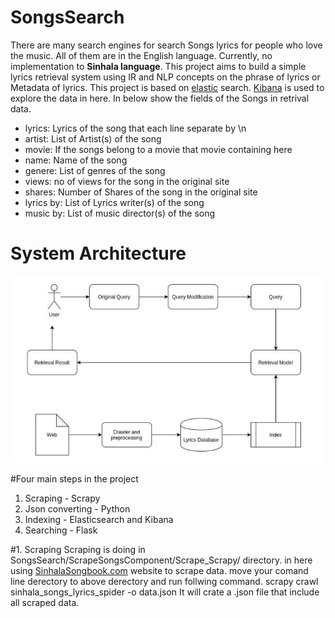 # SongsSearch
There are many search engines for search Songs lyrics for people who love the music. All of
them are in the English language. Currently, no implementation to **Sinhala language**. This
project aims to build a simple lyrics retrieval system using IR and NLP concepts on the phrase
of lyrics or Metadata of lyrics.
This project is based on [elastic](https://www.elastic.co/ "elastic") search. [Kibana](https://www.elastic.co/kibana "Kibana") is used to explore the data in here. In below show the fields of the Songs in retrival data.
- lyrics: Lyrics of the song that each line separate by \n
- artist: List of Artist(s) of the song
- movie: If the songs belong to a movie that movie containing here
- name: Name of the song
- genere: List of genres of the song
- views: no of views for the song in the original site
- shares: Number of Shares of the song in the original site
- lyrics by: List of Lyrics writer(s) of the song
- music by: List of music director(s) of the song

# System Architecture
![System Architecture](https://github.com/PinsaraKWeerasinghe/SongsSearch/blob/master/System_Architecture.png "System Architecture")

#Four main steps in the project
1. Scraping - Scrapy 
2. Json converting - Python
3. Indexing - Elasticsearch and Kibana  
4. Searching - Flask 

#1. Scraping
Scraping is doing in SongsSearch/ScrapeSongsComponent/Scrape_Scrapy/ directory. in here using [SinhalaSongbook.com](https://sinhalasongbook.com/ "SinhalaSongbook.com") website to scrape data. move your comand line derectory to above derectory and run follwing command.
    	scrapy crawl sinhala_songs_lyrics_spider  -o data.json
It will crate a .json file that include all scraped data.
